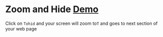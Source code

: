 # Zoom and Hide [Demo](https://web-zoom-n-hide.vercel.app)

Click on `Tohid` and your screen will zoom to`T` and goes to next section of your web page
